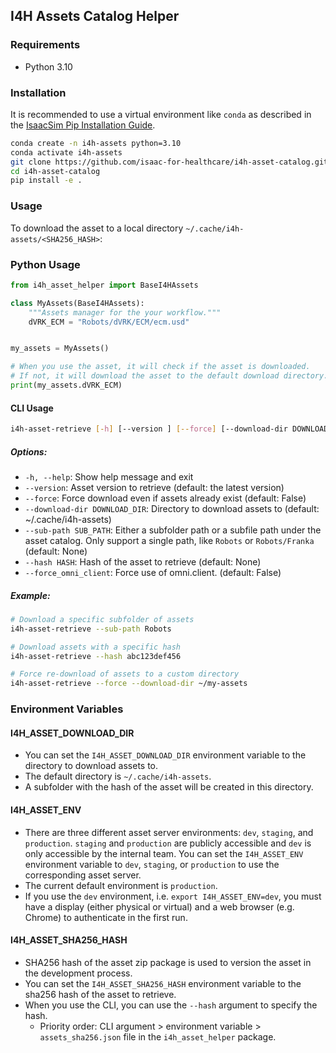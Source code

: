 ## I4H Assets Catalog Helper

### Requirements

- Python 3.10

### Installation

It is recommended to use a virtual environment like `conda` as described in the [IsaacSim Pip Installation Guide](https://docs.isaacsim.omniverse.nvidia.com/4.5.0/installation/install_python.html#installation-using-pip).

```bash
conda create -n i4h-assets python=3.10
conda activate i4h-assets
git clone https://github.com/isaac-for-healthcare/i4h-asset-catalog.git
cd i4h-asset-catalog
pip install -e .
```

### Usage

To download the asset to a local directory `~/.cache/i4h-assets/<SHA256_HASH>`:

### Python Usage

```python
from i4h_asset_helper import BaseI4HAssets

class MyAssets(BaseI4HAssets):
    """Assets manager for the your workflow."""
    dVRK_ECM = "Robots/dVRK/ECM/ecm.usd"


my_assets = MyAssets()

# When you use the asset, it will check if the asset is downloaded.
# If not, it will download the asset to the default download directory.
print(my_assets.dVRK_ECM)
```

#### CLI Usage

```bash
i4h-asset-retrieve [-h] [--version ] [--force] [--download-dir DOWNLOAD_DIR] [--sub-path SUB_PATH] [--hash HASH] [--force_omni_client]
```

##### Options:
- `-h, --help`: Show help message and exit
- `--version`: Asset version to retrieve (default: the latest version)
- `--force`: Force download even if assets already exist (default: False)
- `--download-dir DOWNLOAD_DIR`: Directory to download assets to (default: ~/.cache/i4h-assets)
- `--sub-path SUB_PATH`: Either a subfolder path or a subfile path under the asset catalog. Only support a single path, like `Robots` or `Robots/Franka` (default: None)
- `--hash HASH`: Hash of the asset to retrieve (default: None)
- `--force_omni_client`: Force use of omni.client. (default: False)

##### Example:
```bash
# Download a specific subfolder of assets
i4h-asset-retrieve --sub-path Robots

# Download assets with a specific hash
i4h-asset-retrieve --hash abc123def456

# Force re-download of assets to a custom directory
i4h-asset-retrieve --force --download-dir ~/my-assets
```

### Environment Variables


#### I4H_ASSET_DOWNLOAD_DIR

- You can set the `I4H_ASSET_DOWNLOAD_DIR` environment variable to the directory to download assets to.
- The default directory is `~/.cache/i4h-assets`.
- A subfolder with the hash of the asset will be created in this directory.

#### I4H_ASSET_ENV

- There are three different asset server environments: `dev`, `staging`, and `production`. `staging` and `production` are publicly accessible and `dev` is only accessible by the internal team. You can set the `I4H_ASSET_ENV` environment variable to `dev`, `staging`, or `production` to use the corresponding asset server.
- The current default environment is `production`.
- If you use the `dev` environment, i.e. `export I4H_ASSET_ENV=dev`, you must have a display (either physical or virtual) and a web browser (e.g. Chrome) to authenticate in the first run.

#### I4H_ASSET_SHA256_HASH

- SHA256 hash of the asset zip package is used to version the asset in the development process.
- You can set the `I4H_ASSET_SHA256_HASH` environment variable to the sha256 hash of the asset to retrieve.
- When you use the CLI, you can use the `--hash` argument to specify the hash.
  - Priority order: CLI argument > environment variable > `assets_sha256.json` file in the `i4h_asset_helper` package.
